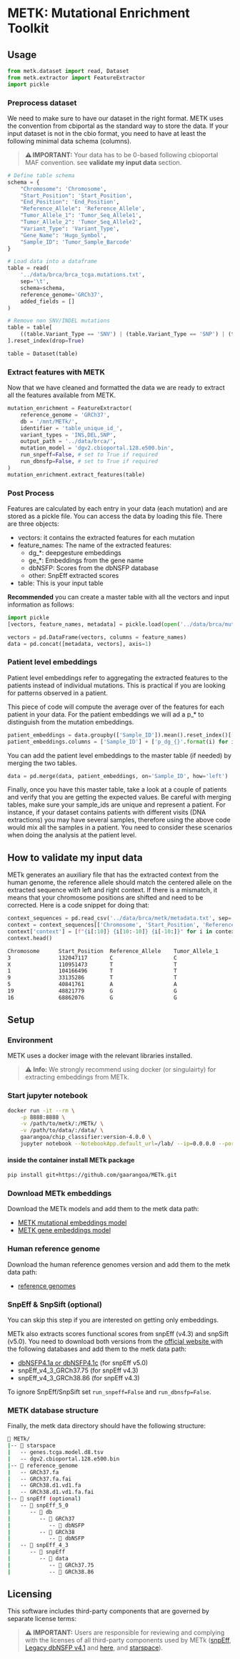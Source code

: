 # METK: Mutational Enrichment Toolkit

## Usage
```python
from metk.dataset import read, Dataset
from metk.extractor import FeatureExtractor
import pickle
```

### Preprocess dataset
We need to make sure to have our dataset in the right format. METK uses the convention from cbiportal as the standard way to store the data. If your input dataset is not in the cbio format, you need to have at least the following minimal data schema (columns). 

>**⚠️ IMPORTANT:** Your data has to be 0-based following cbioportal MAF convention. see **validate my input data** section.

```python 
# Define table schema
schema = {
    "Chromosome": 'Chromosome',
    "Start_Position": 'Start_Position',
    "End_Position": 'End_Position',
    "Reference_Allele": 'Reference_Allele',
    "Tumor_Allele_1": 'Tumor_Seq_Allele1',
    "Tumor_Allele_2": 'Tumor_Seq_Allele2',
    "Variant_Type": 'Variant_Type',
    "Gene_Name": 'Hugo_Symbol',
    "Sample_ID": 'Tumor_Sample_Barcode'
}

# Load data into a dataframe
table = read(
    '../data/brca/brca_tcga.mutations.txt', 
    sep='\t', 
    schema=schema, 
    reference_genome='GRCh37',
    added_fields = []
)

# Remove non SNV/INDEL mutations
table = table[
    ((table.Variant_Type == 'SNV') | (table.Variant_Type == 'SNP') | (table.Variant_Type == 'DEL') | (table.Variant_Type == 'INS'))
].reset_index(drop=True)

table = Dataset(table)
```

### Extract features with METK
Now that  we have cleaned and formatted the data we are ready to extract all the features available from METK.

```python
mutation_enrichment = FeatureExtractor(
    reference_genome = 'GRCh37',
    db = '/mnt/METk/',
    identifier = 'table_unique_id_',
    variant_types = 'INS,DEL,SNP',
    output_path = '../data/brca/',
    mutation_model = 'dgv2.cbioportal.128.e500.bin',
    run_snpeff=False, # set to True if required
    run_dbnsfp=False, # set to True if required
)
mutation_enrichment.extract_features(table)
```

### Post Process 
Features are calculated by each entry in your data (each mutation) and are stored as a pickle file. You can access the 
data by loading this file. There are three objects: 

* vectors: it contains the extracted features for each mutation
* feature_names: The name of the extracted features: 
    * dg_*: deepgesture embeddings
    * ge_*: Embeddings from the gene name
    * dbNSFP: Scores from the dbNSFP database
    * other: SnpEff extracted scores
* table: This is your input table 

**Recommended** you can create a master table with all the vectors and input information as follows: 
```python
import pickle
[vectors, feature_names, metadata] = pickle.load(open('../data/brca/mutation_features.pk', 'rb'))

vectors = pd.DataFrame(vectors, columns = feature_names)
data = pd.concat([metadata, vectors], axis=1)
```

### Patient level embeddings
Patient level embeddings refer to aggregating the extracted features to the patients instead of individual mutations. This is practical if you are 
looking for patterns observed in a patient. 

This piece of code will compute the average over of the features for each patient in your data. For the patient embeddings we will ad a p_* to distinguish from the mutation embeddings. 

```python
patient_embeddings = data.groupby(['Sample_ID']).mean().reset_index()[['Sample_ID'] + feature_names]
patient_embeddings.columns = ['Sample_ID'] + ['p_dg_{}'.format(i) for i in feature_names]
```

You can add the patient level embeddings to the master table (if needed) by merging the two tables.

```python
data = pd.merge(data, patient_embeddings, on='Sample_ID', how='left')
```

Finally, once you have this master table, take a look at a couple of patients and verify that you are getting the expected values. Be careful with merging tables, make sure your sample_ids are unique and represent a patient. For instance, if your dataset contains patients with different visits (DNA extractions) you may have several samples, therefore using the above code would mix all the samples in a patient. You need to consider these scenarios when doing the analysis at the patient level. 

## How to validate my input data
METk generates an auxiliary file that has the extracted context from the human genome, the reference allele should 
match the centered allele on the extracted sequence with left and right context. If there is a mismatch, it means that your chromosome positions are shifted and need to be corrected. Here is a code snippet for doing that:

```python
context_sequences = pd.read_csv('../data/brca/metk/metadata.txt', sep='\t')
context = context_sequences[['Chromosome', 'Start_Position', 'Reference_Allele', 'Tumor_Allele_1', 'Tumor_Allele_2', 'context']]
context['context'] = [f"{i[:10]} {i[10:-10]} {i[-10:]}" for i in context.context]
context.head()
```

```bash
Chromosome	    Start_Position	Reference_Allele	Tumor_Allele_1	    Tumor_Allele_2	    left       center  right
3	            132047117	    C	                C	                T	                TCAGGTGTTT    C    GGCATGGAGA
X	            110951473	    T	                T	                C	                ACCCCCACCC    T    GTACAAAATG
1	            104166496	    T	                T	                C	                AGGATGTTAA    T    GATTGGGTTG
9	            33135286	    T	                T	                C	                GGTTGCGGAA    T    GGAATGATGA
5	            40841761	    A	                A	                C	                TTGCGGCTTA    A    GGCATGGTAA
19	            48821779	    G	                G	                A	                TCTGGGCTGC    G    CTGATCTGCA
16	            68862076	    G	                G	                T	                CACCATCCCA    G    TTCTGATTCT
```

## Setup
### Environment 
METK uses a docker image with the relevant libraries installed. 
>**⚠️ Info:** We strongly recommend using docker (or singulairty) for extracting embeddings from METk.

### Start jupyter notebook 
```bash 
docker run -it --rm \
    -p 8888:8888 \
    -v /path/to/metk/:/METk/ \
    -v /path/to/data/:/data/ \
    gaarangoa/chip_classifier:version-4.0.0 \
    jupyter notebook --NotebookApp.default_url=/lab/ --ip=0.0.0.0 --port=8888 --allow-root
```

#### inside the container install METk package
```bash
pip install git+https://github.com/gaarangoa/METk.git
```

### Download METk embeddings
Download the METk models and add them to the metk data path:
* <a href="https://zenodo.org/records/15484265/files/dgv2.cbioportal.128.e500.bin?download=1&preview=1"> METK mutational embeddings model </a>
* <a href="https://zenodo.org/records/15484265/files/genes.tcga.model.d8.tsv?download=1&preview=1"> METK gene embeddings model </a>

### Human reference genome
Download the human reference genomes version and add them to the metk data path: 
* <a href="https://zenodo.org/records/15484265/files/reference_genome.tar.gz?download=1&preview=1"> reference genomes </a>

### SnpEff & SnpSift (optional)
You can skip this step if you are interested on getting only embeddings.

METk also extracts scores functional scores from snpEff (v4.3) and snpSift (v5.0).
You need to download both versions from the <a href="https://pcingola.github.io/SnpEff/snpsift/introduction/#download-and-install" open=blank_> official website </a> with the following databases and add them to the metk data path: 
* <a href="https://zenodo.org/records/4323592#.X9zPhNhKiHs">dbNSFP4.1a or dbNSFP4.1c</a> (for snpEff v5.0)
* snpEff_v4_3_GRCh37.75 (for snpEff v4.3)
* snpEff_v4_3_GRCh38.86 (for snpEff v4.3)

To ignore SnpEff/SnpSift set ```run_snpeff=False``` and ```run_dbnsfp=False```.

### METK database structure
Finally, the metk data directory should have the following structure: 
```bash
📁 METk/
|-- 📁 starspace
|   -- genes.tcga.model.d8.tsv
|   -- dgv2.cbioportal.128.e500.bin
|-- 📁 reference_genome
|   -- GRCh37.fa  
|   -- GRCh37.fa.fai  
|   -- GRCh38.d1.vd1.fa  
|   -- GRCh38.d1.vd1.fa.fai
|-- 📁 snpEff (optional)
|   -- 📁 snpEff_5_0
|      -- 📁 db
|         -- 📁 GRCh37
|            -- 📁 dbNSFP
|         -- 📁 GRCh38
|            -- 📁 dbNSFP
|   -- 📁 snpEff_4_3
|      -- 📁 snpEff
|         -- 📁 data
|            -- 📁 GRCh37.75
|            -- 📁 GRCh38.86
```

## Licensing
This software includes third-party components that are governed by separate license terms:

>**⚠️ IMPORTANT:** Users are responsible for reviewing and complying with the licenses of all third-party components used by METk (<a href="https://pcingola.github.io/SnpEff/snpsift/introduction/#download-and-install" open=blank_>snpEff</a>, <a href="https://sites.google.com/site/jpopgen/dbNSFP">Legacy dbNSFP v4.1</a> and <a href='https://www.dbnsfp.org/license'>here</a>, and <a href="https://ai.meta.com/tools/starspace/">starspace</a>).
